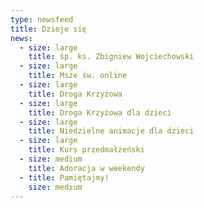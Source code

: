```yaml
---
type: newsfeed
title: Dzieje się
news:
  - size: large
    title: śp. ks. Zbigniew Wojciechowski
  - size: large
    title: Msze św. online
  - size: large
    title: Droga Krzyżowa
  - size: large
    title: Droga Krzyżowa dla dzieci
  - size: large
    title: Niedzielne animacje dla dzieci
  - size: large
    title: Kurs przedmałżeński
  - size: medium
    title: Adoracja w weekendy
  - title: Pamiętajmy!
    size: medium
---
```

